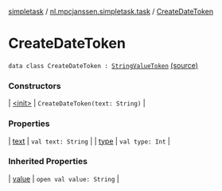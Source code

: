 [simpletask](../../index.md) / [nl.mpcjanssen.simpletask.task](../index.md) / [CreateDateToken](.)

# CreateDateToken

`data class CreateDateToken : `[`StringValueToken`](../-string-value-token/index.md) [(source)](https://github.com/mpcjanssen/simpletask-android/blob/master/src/main/java/nl/mpcjanssen/simpletask/task/Task.kt#L520)

### Constructors

| [&lt;init&gt;](-init-.md) | `CreateDateToken(text: String)` |

### Properties

| [text](text.md) | `val text: String` |
| [type](type.md) | `val type: Int` |

### Inherited Properties

| [value](../-string-value-token/value.md) | `open val value: String` |


